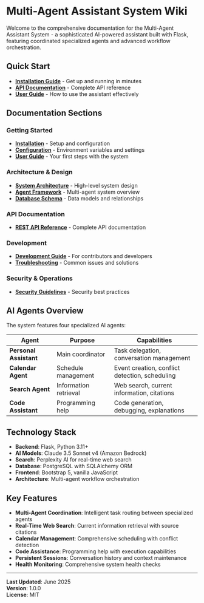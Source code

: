 # Multi-Agent Assistant System Wiki

Welcome to the comprehensive documentation for the Multi-Agent Assistant System - a sophisticated AI-powered assistant built with Flask, featuring coordinated specialized agents and advanced workflow orchestration.

## Quick Start

- **[Installation Guide](Installation)** - Get up and running in minutes
- **[API Documentation](API-Reference)** - Complete API reference
- **[User Guide](User-Guide)** - How to use the assistant effectively

## Documentation Sections

### Getting Started
- **[Installation](Installation)** - Setup and configuration
- **[Configuration](Configuration)** - Environment variables and settings
- **[User Guide](User-Guide)** - Your first steps with the system

### Architecture & Design
- **[System Architecture](System-Architecture)** - High-level system design
- **[Agent Framework](Agent-Framework)** - Multi-agent system overview
- **[Database Schema](Database-Schema)** - Data models and relationships

### API Documentation
- **[REST API Reference](API-Reference)** - Complete API documentation

### Development
- **[Development Guide](Development-Guide)** - For contributors and developers
- **[Troubleshooting](Troubleshooting)** - Common issues and solutions

### Security & Operations
- **[Security Guidelines](Security-Guidelines)** - Security best practices

## AI Agents Overview

The system features four specialized AI agents:

| Agent | Purpose | Capabilities |
|-------|---------|-------------|
| **Personal Assistant** | Main coordinator | Task delegation, conversation management |
| **Calendar Agent** | Schedule management | Event creation, conflict detection, scheduling |
| **Search Agent** | Information retrieval | Web search, current information, citations |
| **Code Assistant** | Programming help | Code generation, debugging, explanations |

## Technology Stack

- **Backend**: Flask, Python 3.11+
- **AI Models**: Claude 3.5 Sonnet v4 (Amazon Bedrock)
- **Search**: Perplexity AI for real-time web search
- **Database**: PostgreSQL with SQLAlchemy ORM
- **Frontend**: Bootstrap 5, vanilla JavaScript
- **Architecture**: Multi-agent workflow orchestration

## Key Features

- **Multi-Agent Coordination**: Intelligent task routing between specialized agents
- **Real-Time Web Search**: Current information retrieval with source citations
- **Calendar Management**: Comprehensive scheduling with conflict detection
- **Code Assistance**: Programming help with execution capabilities
- **Persistent Sessions**: Conversation history and context maintenance
- **Health Monitoring**: Comprehensive system health checks

---

**Last Updated**: June 2025  
**Version**: 1.0.0  
**License**: MIT